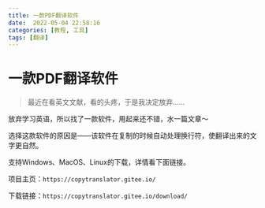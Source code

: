 ```yaml
---
title: 一款PDF翻译软件
date:  2022-05-04 22:58:16
categories: [教程, 工具]
tags: [翻译]
---
```

# 一款PDF翻译软件
> 最近在看英文文献，看的头疼，于是我决定放弃……

放弃学习英语，所以找了一款软件，用起来还不错，水一篇文章～

选择这款软件的原因是——该软件在复制的时候自动处理换行符，使翻译出来的文字更自然。

支持Windows、MacOS、Linux的下载，详情看下面链接。

项目主页：`https://copytranslator.gitee.io/`

下载链接：`https://copytranslator.gitee.io/download/`
